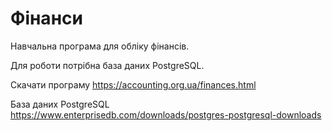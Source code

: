 # Фінанси
Навчальна програма для обліку фінансів.

Для роботи потрібна база даних PostgreSQL.

Скачати програму      https://accounting.org.ua/finances.html

База даних PostgreSQL https://www.enterprisedb.com/downloads/postgres-postgresql-downloads
